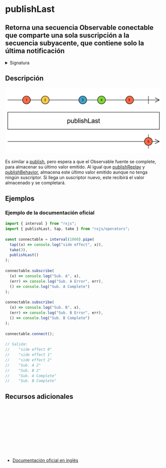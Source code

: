 # publishLast

<h2 class="subtitle">Retorna una secuencia Observable conectable que comparte una sola suscripción a la secuencia subyacente, que contiene solo la última notificación</h2>

<details>
<summary>Signatura</summary>

### Firma

`publishLast<T>(): UnaryFunction<Observable<T>, ConnectableObservable<T>>`

### Parámetros

No recibe ningún parámetro.

## Retorna

`UnaryFunction<Observable<T>, ConnectableObservable<T>>`: Una secuencia observable que contiene los elementos de una secuencia producida al multidifundir la secuencia fuente.

</details>

## Descripción

<img src="assets/images/marble-diagrams/multicasting/publishLast.png" alt="Diagrama de canicas del operador publishLast">

Es similar a <a href="/operators/multicasting/publish">publish</a>, pero espera a que el Observable fuente se complete, para almacenar su último valor emitido. Al igual que <a href="/operators/multicasting/publishReplay">publishReplay</a> y <a href="/operators/multicasting/publishBehavior">publishBehavior</a>, almacena este último valor emitido aunque no tenga ningún suscriptor. Si llega un suscriptor nuevo, este recibirá el valor almacenado y se completará.

## Ejemplos

### Ejemplo de la documentación oficial

```javascript
import { interval } from "rxjs";
import { publishLast, tap, take } from "rxjs/operators";

const connectable = interval(1000).pipe(
  tap((x) => console.log("side effect", x)),
  take(3),
  publishLast()
);

connectable.subscribe(
  (x) => console.log("Sub. A", x),
  (err) => console.log("Sub. A Error", err),
  () => console.log("Sub. A Complete")
);

connectable.subscribe(
  (x) => console.log("Sub. B", x),
  (err) => console.log("Sub. B Error", err),
  () => console.log("Sub. B Complete")
);

connectable.connect();

// Salida:
//    "side effect 0"
//    "side effect 1"
//    "side effect 2"
//    "Sub. A 2"
//    "Sub. B 2"
//    "Sub. A Complete"
//    "Sub. B Complete"
```

<div class="additional-section">

## Recursos adicionales

<a target="_blank" href="https://github.com/ReactiveX/rxjs/blob/master/src/internal/operators/publishLast.ts">
<svg>
  <use xlink:href="/assets/icons/source.svg#source-code"></use>
</svg>
</a>
</div>

- <a target="_blank" href="https://rxjs.dev/api/operators/publishLast">Documentación oficial en inglés</a>
